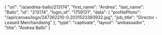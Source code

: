 {
    "url": "\/a\/andrea-ballo\/213174",
    "first_name": "Andrea",
    "last_name": "Ballo",
    "id": "213174",
    "login_id": "1759121",
    "data": {
        "profilePhoto": "\/api\/canvas\/logo\/247262210-0.2031523393932.jpg",
        "job_title": "Director - Leased Merchandising"
    },
    "type": "captivate",
    "layout": "ambassador",
    "title": "Andrea Ballo"
}